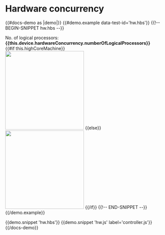 # Hardware concurrency

{{#docs-demo as |demo|}}
  {{#demo.example data-test-id='hw.hbs'}}
    {{!-- BEGIN-SNIPPET hw.hbs --}}
      <div>
        No. of logical processors: <b>{{this.device.hardwareConcurrency.numberOfLogicalProcessors}}</b>
      </div>
      {{#if this.highCoreMachine}}
        <!-- high-res images -->  
        <img 
          src="https://images.unsplash.com/photo-1427847907429-d1ba99bf013d?crop=entropy&cs=tinysrgb&fit=crop&fm=jpg&h=1000&ixid=eyJhcHBfaWQiOjF9&ixlib=rb-1.2.1&q=80&w=1000&q=80" 
          style="height: 250px"
        > 
      {{else}}  
        <!-- low-res images -->
        <img 
          src="https://images.unsplash.com/photo-1427847907429-d1ba99bf013d?crop=entropy&cs=tinysrgb&fit=crop&fm=jpg&h=40&ixid=eyJhcHBfaWQiOjF9&ixlib=rb-1.2.1&q=80&w=40" 
          style="height: 250px"
        > 
      {{/if}}
    {{!-- END-SNIPPET --}}
  {{/demo.example}}

  {{demo.snippet 'hw.hbs'}}
  {{demo.snippet 'hw.js' label='controller.js'}}
{{/docs-demo}}
